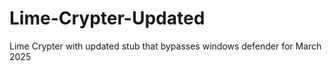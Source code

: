# Lime-Crypter-Updated
Lime Crypter with updated stub that bypasses windows defender for March 2025

